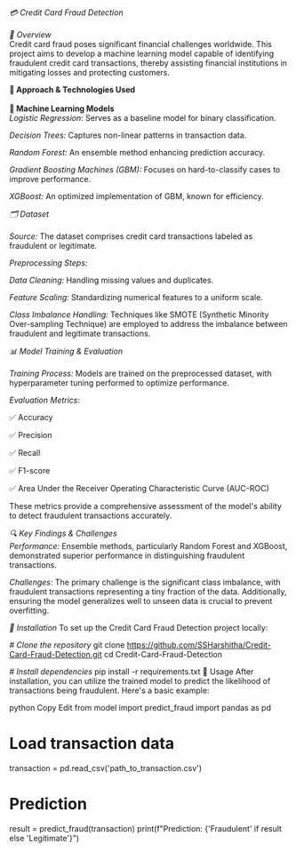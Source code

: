 *💳 Credit Card Fraud Detection* <br><br>
*📌 Overview*<br>
Credit card fraud poses significant financial challenges worldwide. This project aims to develop a machine learning model capable of identifying fraudulent credit card transactions, thereby assisting financial institutions in mitigating losses and protecting customers.

**🚀 Approach & Technologies Used <br><br>
🧠 Machine Learning Models** <br>
*Logistic Regression*: Serves as a baseline model for binary classification.

*Decision Trees:* Captures non-linear patterns in transaction data.

*Random Forest:* An ensemble method enhancing prediction accuracy.

*Gradient Boosting Machines (GBM):* Focuses on hard-to-classify cases to improve performance.

*XGBoost:* An optimized implementation of GBM, known for efficiency.

*🗂 Dataset*<br><br>
*Source:* The dataset comprises credit card transactions labeled as fraudulent or legitimate.

*Preprocessing Steps:* <br>

*Data Cleaning:* Handling missing values and duplicates.

*Feature Scaling:*  Standardizing numerical features to a uniform scale.

*Class Imbalance Handling:* Techniques like SMOTE (Synthetic Minority Over-sampling Technique) are employed to address the imbalance between fraudulent and legitimate transactions.

*📊 Model Training & Evaluation* <br><br>
*Training Process:* Models are trained on the preprocessed dataset, with hyperparameter tuning performed to optimize performance.

*Evaluation Metrics:*

✅ Accuracy

✅ Precision

✅ Recall

✅ F1-score

✅ Area Under the Receiver Operating Characteristic Curve (AUC-ROC)

These metrics provide a comprehensive assessment of the model's ability to detect fraudulent transactions accurately.

*🔍 Key Findings & Challenges* <br>
*Performance:* Ensemble methods, particularly Random Forest and XGBoost, demonstrated superior performance in distinguishing fraudulent transactions.

*Challenges:* The primary challenge is the significant class imbalance, with fraudulent transactions representing a tiny fraction of the data. Additionally, ensuring the model generalizes well to unseen data is crucial to prevent overfitting.

*🔧 Installation*
To set up the Credit Card Fraud Detection project locally:

*# Clone the repository*
git clone https://github.com/SSHarshitha/Credit-Card-Fraud-Detection.git
cd Credit-Card-Fraud-Detection

*# Install dependencies*
pip install -r requirements.txt
🚀 Usage
After installation, you can utilize the trained model to predict the likelihood of transactions being fraudulent. Here's a basic example:

python
Copy
Edit
from model import predict_fraud
import pandas as pd

# Load transaction data
transaction = pd.read_csv('path_to_transaction.csv')

# Prediction
result = predict_fraud(transaction)
print(f"Prediction: {'Fraudulent' if result else 'Legitimate'}")
